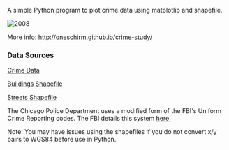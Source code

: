A simple Python program to plot crime data using matplotlib and shapefile. 

![2008](https://raw.github.com/oneschirm/crime-study/master/Cabrini_Green/Cabrini_Green_2008.png)

More info:
http://oneschirm.github.io/crime-study/

### Data Sources
[Crime Data](https://data.cityofchicago.org/Public-Safety/Crimes-2001-to-present/ijzp-q8t2)

[Buildings Shapefile](https://data.cityofchicago.org/Buildings/Building-Footprints/6mpq-sfwi) 

[Streets Shapefile](https://data.cityofchicago.org/Transportation/Street-Center-Lines/6imu-meau)

The Chicago Police Department uses a modified form of the FBI's Uniform Crime Reporting codes. The FBI details this system [here.](http://www2.fbi.gov/ucr/handbook/ucrhandbook04.pdf)

Note: You may have issues using the shapefiles if you do not convert x/y pairs to WGS84 before use in Python. 
